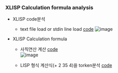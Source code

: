 
### XLISP Calculation formula analysis
* XLISP code분석
  * text file load or stdin line load [code](https://github.com/csbyun-data/C-Pro/blob/main/chap05/XLISP/File/file_load.c)
  ![image](https://github.com/user-attachments/assets/9388d55c-56c4-4812-812f-c102abd5bb15)

* XLISP Calculation formula
  * 사칙연산 계산 [code](https://github.com/csbyun-data/C-Pro/blob/main/chap05/XLISP/Calc1.c)  
  ![image](https://github.com/user-attachments/assets/554028d6-3597-438a-9409-717c473792f6)

  * LISP 형식 계산식(+ 2 35 4)을 torken분석 [code](https://github.com/csbyun-data/C-Pro/blob/main/chap05/XLISP/tokenize1.c)

     
